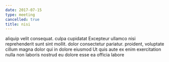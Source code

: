 ```yaml
---
date: 2017-07-15
type: meeting
cancelled: true
title: nisi
---
```

aliquip velit consequat. culpa cupidatat Excepteur ullamco nisi reprehenderit sunt sint mollit. dolor consectetur pariatur. proident, voluptate cillum magna dolor qui in dolore eiusmod Ut quis aute ex enim exercitation nulla non laboris nostrud eu dolore esse ea officia labore